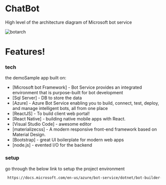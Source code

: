 # ChatBot
High level of the architecture diagram of Microsoft bot service

![botarch](https://user-images.githubusercontent.com/42546837/45293954-59301a00-b517-11e8-921e-214623339bae.PNG)

#  Features!

  

### tech

the demoSample app built on:
* [Microsoft bot Framework] - Bot Service provides an integrated environment that is purpose-built for bot development
* [Sql Server] - DB to store the data
* [Azure] - Azure Bot Service enabling you to build, connect, test, deploy, and manage intelligent bots, all from one place
* [ReactJS] - To build client web portal!
* [React Native] - building native mobile apps with React.
* [Visual Studio Code] - awesome editor
* [materializecss] - A modern responsive front-end framework based on Material Design.
* [Bootstrap] - great UI boilerplate for modern web apps
* [node.js] - evented I/O for the backend

### setup

go through the below link to setup the project environment

```sh
 https://docs.microsoft.com/en-us/azure/bot-service/dotnet/bot-builder-dotnet-quickstart?view=azure-bot-service-3.0
```




